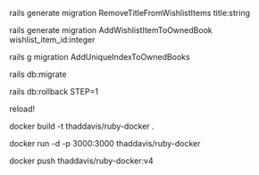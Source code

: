 rails generate migration RemoveTitleFromWishlistItems title:string

rails generate migration AddWishlistItemToOwnedBook wishlist_item_id:integer

rails g migration AddUniqueIndexToOwnedBooks

rails db:migrate

rails db:rollback STEP=1

reload!

docker build -t thaddavis/ruby-docker .

docker run -d -p 3000:3000 thaddavis/ruby-docker

docker push thaddavis/ruby-docker:v4